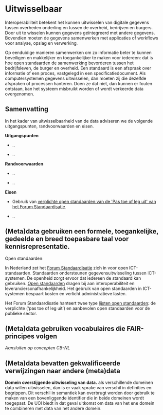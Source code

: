 Uitwisselbaar
=============

Interoperabiliteit betekent het kunnen uitwisselen van digitale gegevens tussen
overheden onderling en tussen de overheid, bedrijven en burgers. Door uit te
wisselen kunnen gegevens geïntegreerd met andere gegevens. Bovendien moeten de
gegevens samenwerken met applicaties of workflows voor analyse, opslag en
verwerking.

Op eenduidige manieren samenwerken om zo informatie beter te kunnen beveiligen
en makkelijker en toegankelijker te maken voor iedereen: dat is hoe open
standaarden de samenwerking bevorderen tussen het bedrijfsleven, de burger en
overheid. Een standaard is een afspraak over informatie of een proces,
vastgelegd in een specificatiedocument. Als computersystemen gegevens
uitwisselen, dan moeten zij die dezelfde afspraken of processen hanteren. Doen
ze dat niet, dan kunnen er fouten ontstaan, kan het systeem misbruikt worden of
wordt verkeerde data overgenomen.

Samenvatting
------------

In het kader van uitwisselbaarheid van de data adviseren we de volgende
uitgangspunten, randvoorwaarden en eisen.

**Uitgangspunten**

-   ..

-   ..

**Randvoorwaarden**

-   ..

-   ..

**Eisen**

-   Gebruik van [verplichte open standaarden van de 'Pas toe of leg uit' van het
    Forum Standaardisatie](https://forumstandaardisatie.nl/open-standaarden).

-   ..

(Meta)data gebruiken een formele, toegankelijke, gedeelde en breed toepasbare taal voor kennisrepresentatie.
------------------------------------------------------------------------------------------------------------

Open standaarden

In Nederland zet het [Forum
Standaardisatie](https://forumstandaardisatie.nl/over-ons) zich in voor open
ICT-standaarden. Standaarden ondersteunen gegevensuitwisseling tussen
ICT-systemen. De openheid zorgt ervoor dat iedereen de standaard kan gebruiken.
[Open
standaarden](https://www.digitaleoverheid.nl/overzicht-van-alle-onderwerpen/standaardisatie/open-standaarden/)
dragen bij aan interoperabiliteit en leveranciersonafhankelijkheid. Het gebruik
van open standaarden in ICT-systemen bespaart kosten en verlicht administratieve
lasten.

Het Forum Standaardisatie hanteert twee type [lijsten open
standaarden](https://forumstandaardisatie.nl/open-standaarden): de verplichte
(‘pas toe of leg uit’) en aanbevolen open standaarden voor de publieke sector.

(Meta)data gebruiken vocabulaires die FAIR-principes volgen
-----------------------------------------------------------

*Aansluiten op concepten CB-NL*

(Meta)data bevatten gekwalificeerde verwijzingen naar andere (meta)data
-----------------------------------------------------------------------

**Domein overstijgende uitwisseling van data.**
als verschillende domeinen data willen uitwisselen, dan is er vaak sprake van verschil in definities en begrippen. Dit verschil in semantiek kan overbrugt worden door gebruik te maken van een bovenliggende identifier die in beide domeinen wordt toegepast. De UOI biedt in dat geval uitkomst om data van het ene domein te combineren met data van het andere domein.



